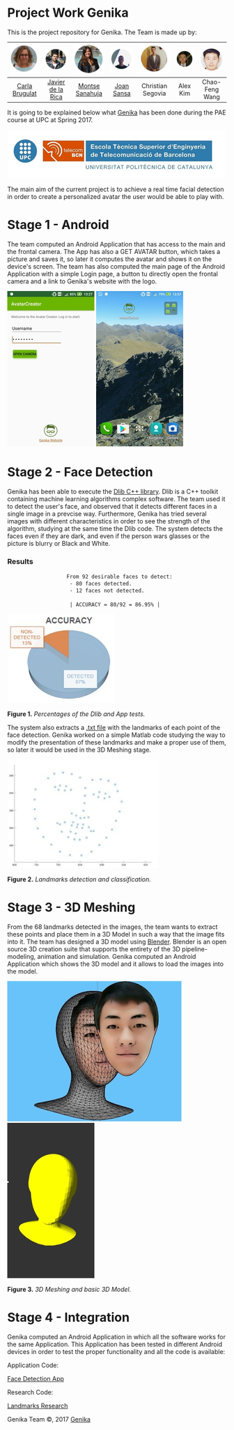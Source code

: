 # Project Work Genika

This is the project repository for Genika. The Team is made up by:

| ![Carla Brugulat](/img/Carla.JPG) | ![Javier de la Rica](/img/Javier.JPG) | ![Montse Sanahuja](/img/Montse.JPG) | ![Joan Sansa](/img/Joan.JPG) | ![Christian Segovia](/img/Christian.JPG) | ![Alex Kim](/img/Alex.JPG) | ![Chao-Feng Wang](/img/Chao.JPG) |
| :---: | :---: | :---: | :---: | :---: | :---: | :---: |
| [Carla Brugulat](https://github.com/carlabrugui) | [Javier de la Rica](https://github.com/jdelarica) | [Montse Sanahuja](https://github.com/montse5114) | [Joan Sansa](https://github.com/joansansam) | Christian Segovia | Alex Kim | Chao-Feng Wang |

It is going to be explained below what [Genika](http://genikateam.weebly.com) has been done during the PAE course at UPC at Spring 2017.

![Universitat Politècnica de Catalunya](/img/upc_etsetb.jpg)

 The main aim of the current project is to achieve a real time facial detection in order to create a personalized  avatar the user would be able to play with.
 
 # Stage 1 - Android
 
 The team computed an Android Application that has access to the main and the frontal camera. The App has also a GET AVATAR button, which takes a picture and saves it, so later it computes the avatar and shows it on the device's screen.
 The team has also computed the main page of the Android Application with a simple Login page, a button tu directly open the frontal camera and a link to Genika's website with the logo.
 
 ![App-1](/img/App1.jpg) ![App-2](/img/App2.jpg)
 
 # Stage 2 - Face Detection
 
 Genika has been able to execute the [Dlib C++ library](http://dlib.net). Dlib is a C++ toolkit containing machine learning algorithms complex software. The team used it to detect the user's face, and observed that it detects different faces in a single image in a prevcise way. Furthermore, Genika has tried several images with different characteristics in order to see the strength of the algorithm, studying at the same time the Dlib code.
 The system detects the faces even if they are dark, and even if the person wars glasses or the picture is blurry or Black and White.
	
### Results
					   From 92 desirable faces to detect:
						- 80 faces detected.
						- 12 faces not detected.
  
					    | ACCURACY = 80/92 = 86.95% |
![Perc](/img/perc.JPG)	

**Figure 1.** *Percentages of the Dlib and App tests.* 			
 
 The system also extracts a [.txt file](https://www.dropbox.com/s/oqz4kxj6oj976oq/landmarks.txt?dl=0) with the landmarks of each point of the face detection. Genika worked on a simple Matlab code studying the way to modify the presentation of these landmarks and make a proper use of them, so later it would be used in the 3D Meshing stage.
 
 
![68landmarks](/img/landmarks.JPG)

 **Figure 2.** *Landmarks detection and classification.* 
 
 # Stage 3 - 3D Meshing
 
 From the 68 landmarks detected in the images, the team wants to extract these points and place them in a 3D Model in such a way that the image fits into it. The team has designed a 3D model using [Blender](https://www.blender.org/). Blender is an open source 3D creation suite that supports the entirety of the 3D pipeline-modeling, animation and simulation.
 Genika computed an Android Application which shows the 3D model and it allows to load the images into the model.
 
 ![3Dmodel](/img/3Dmodel.JPG) ![3Dmodel1](/img/3Dmodel1.jpg)
 
 **Figure 3.** *3D Meshing and basic 3D Model.*
 # Stage 4 - Integration
 
 Genika computed an Android Application in which all the software works for the same Application. This Application has been tested in different Android devices in order to test the proper functionality and all the code is available:
 
 
 Application Code:
 
 [Face Detection App](https://www.dropbox.com/sh/mx6akrtyachcqol/AADTEU2w56I03wcjTfBWTIepa?dl=0)
 
 
 Research Code:
 
 [Landmarks Research](https://github.com/jdelarica/Genika/tree/master/Matlab%20research)
 
 Genika Team ©, 2017 
 [Genika](genikateam.weebly.com)
